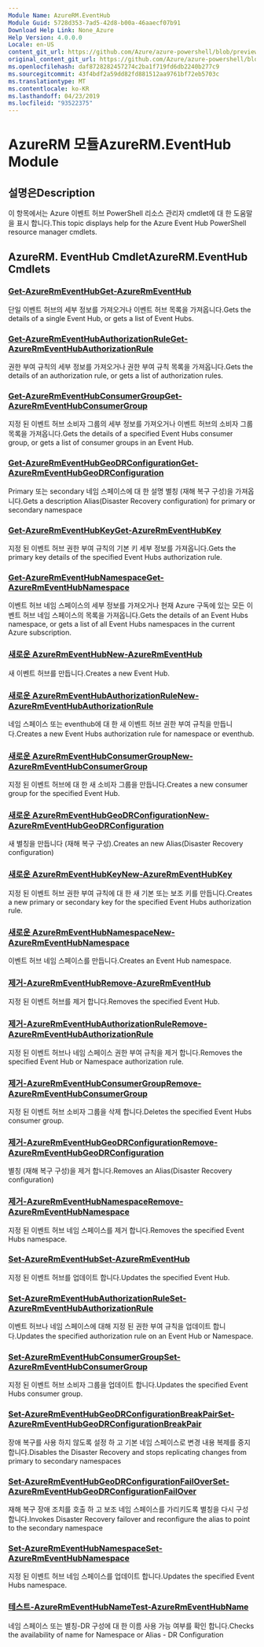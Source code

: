 ```yaml
---
Module Name: AzureRM.EventHub
Module Guid: 5728d353-7ad5-42d8-b00a-46aaecf07b91
Download Help Link: None_Azure
Help Version: 4.0.0.0
Locale: en-US
content_git_url: https://github.com/Azure/azure-powershell/blob/preview/src/ResourceManager/EventHub/Commands.EventHub/help/AzureRM.EventHub.md
original_content_git_url: https://github.com/Azure/azure-powershell/blob/preview/src/ResourceManager/EventHub/Commands.EventHub/help/AzureRM.EventHub.md
ms.openlocfilehash: daf8728282457274c2ba1f719fd6db2240b277c9
ms.sourcegitcommit: 43f4bdf2a59dd82fd881512aa9761bf72eb5703c
ms.translationtype: MT
ms.contentlocale: ko-KR
ms.lasthandoff: 04/23/2019
ms.locfileid: "93522375"
---
```

# <span data-ttu-id="b1943-101">AzureRM 모듈</span><span class="sxs-lookup"><span data-stu-id="b1943-101">AzureRM.EventHub Module</span></span>
## <span data-ttu-id="b1943-102">설명은</span><span class="sxs-lookup"><span data-stu-id="b1943-102">Description</span></span>
<span data-ttu-id="b1943-103">이 항목에서는 Azure 이벤트 허브 PowerShell 리소스 관리자 cmdlet에 대 한 도움말을 표시 합니다.</span><span class="sxs-lookup"><span data-stu-id="b1943-103">This topic displays help for the Azure Event Hub PowerShell resource manager cmdlets.</span></span>

## <span data-ttu-id="b1943-104">AzureRM. EventHub Cmdlet</span><span class="sxs-lookup"><span data-stu-id="b1943-104">AzureRM.EventHub Cmdlets</span></span>
### [<span data-ttu-id="b1943-105">Get-AzureRmEventHub</span><span class="sxs-lookup"><span data-stu-id="b1943-105">Get-AzureRmEventHub</span></span>](Get-AzureRmEventHub.md)
<span data-ttu-id="b1943-106">단일 이벤트 허브의 세부 정보를 가져오거나 이벤트 허브 목록을 가져옵니다.</span><span class="sxs-lookup"><span data-stu-id="b1943-106">Gets the details of a single Event Hub, or gets a list of Event Hubs.</span></span>

### [<span data-ttu-id="b1943-107">Get-AzureRmEventHubAuthorizationRule</span><span class="sxs-lookup"><span data-stu-id="b1943-107">Get-AzureRmEventHubAuthorizationRule</span></span>](Get-AzureRmEventHubAuthorizationRule.md)
<span data-ttu-id="b1943-108">권한 부여 규칙의 세부 정보를 가져오거나 권한 부여 규칙 목록을 가져옵니다.</span><span class="sxs-lookup"><span data-stu-id="b1943-108">Gets the details of an authorization rule, or gets a list of authorization rules.</span></span>

### [<span data-ttu-id="b1943-109">Get-AzureRmEventHubConsumerGroup</span><span class="sxs-lookup"><span data-stu-id="b1943-109">Get-AzureRmEventHubConsumerGroup</span></span>](Get-AzureRmEventHubConsumerGroup.md)
<span data-ttu-id="b1943-110">지정 된 이벤트 허브 소비자 그룹의 세부 정보를 가져오거나 이벤트 허브의 소비자 그룹 목록을 가져옵니다.</span><span class="sxs-lookup"><span data-stu-id="b1943-110">Gets the details of a specified Event Hubs consumer group, or gets a list of consumer groups in an Event Hub.</span></span>

### [<span data-ttu-id="b1943-111">Get-AzureRmEventHubGeoDRConfiguration</span><span class="sxs-lookup"><span data-stu-id="b1943-111">Get-AzureRmEventHubGeoDRConfiguration</span></span>](Get-AzureRmEventHubGeoDRConfiguration.md)
<span data-ttu-id="b1943-112">Primary 또는 secondary 네임 스페이스에 대 한 설명 별칭 (재해 복구 구성)을 가져옵니다.</span><span class="sxs-lookup"><span data-stu-id="b1943-112">Gets a description Alias(Disaster Recovery configuration) for primary or secondary namespace</span></span>

### [<span data-ttu-id="b1943-113">Get-AzureRmEventHubKey</span><span class="sxs-lookup"><span data-stu-id="b1943-113">Get-AzureRmEventHubKey</span></span>](Get-AzureRmEventHubKey.md)
<span data-ttu-id="b1943-114">지정 된 이벤트 허브 권한 부여 규칙의 기본 키 세부 정보를 가져옵니다.</span><span class="sxs-lookup"><span data-stu-id="b1943-114">Gets the primary key details of the specified Event Hubs authorization rule.</span></span>

### [<span data-ttu-id="b1943-115">Get-AzureRmEventHubNamespace</span><span class="sxs-lookup"><span data-stu-id="b1943-115">Get-AzureRmEventHubNamespace</span></span>](Get-AzureRmEventHubNamespace.md)
<span data-ttu-id="b1943-116">이벤트 허브 네임 스페이스의 세부 정보를 가져오거나 현재 Azure 구독에 있는 모든 이벤트 허브 네임 스페이스의 목록을 가져옵니다.</span><span class="sxs-lookup"><span data-stu-id="b1943-116">Gets the details of an Event Hubs namespace, or gets a list of all Event Hubs namespaces in the current Azure subscription.</span></span>

### [<span data-ttu-id="b1943-117">새로운 AzureRmEventHub</span><span class="sxs-lookup"><span data-stu-id="b1943-117">New-AzureRmEventHub</span></span>](New-AzureRmEventHub.md)
<span data-ttu-id="b1943-118">새 이벤트 허브를 만듭니다.</span><span class="sxs-lookup"><span data-stu-id="b1943-118">Creates a new Event Hub.</span></span>

### [<span data-ttu-id="b1943-119">새로운 AzureRmEventHubAuthorizationRule</span><span class="sxs-lookup"><span data-stu-id="b1943-119">New-AzureRmEventHubAuthorizationRule</span></span>](New-AzureRmEventHubAuthorizationRule.md)
<span data-ttu-id="b1943-120">네임 스페이스 또는 eventhub에 대 한 새 이벤트 허브 권한 부여 규칙을 만듭니다.</span><span class="sxs-lookup"><span data-stu-id="b1943-120">Creates a new Event Hubs authorization rule for namespace or eventhub.</span></span>

### [<span data-ttu-id="b1943-121">새로운 AzureRmEventHubConsumerGroup</span><span class="sxs-lookup"><span data-stu-id="b1943-121">New-AzureRmEventHubConsumerGroup</span></span>](New-AzureRmEventHubConsumerGroup.md)
<span data-ttu-id="b1943-122">지정 된 이벤트 허브에 대 한 새 소비자 그룹을 만듭니다.</span><span class="sxs-lookup"><span data-stu-id="b1943-122">Creates a new consumer group for the specified Event Hub.</span></span>

### [<span data-ttu-id="b1943-123">새로운 AzureRmEventHubGeoDRConfiguration</span><span class="sxs-lookup"><span data-stu-id="b1943-123">New-AzureRmEventHubGeoDRConfiguration</span></span>](New-AzureRmEventHubGeoDRConfiguration.md)
<span data-ttu-id="b1943-124">새 별칭을 만듭니다 (재해 복구 구성).</span><span class="sxs-lookup"><span data-stu-id="b1943-124">Creates an new Alias(Disaster Recovery configuration)</span></span>

### [<span data-ttu-id="b1943-125">새로운 AzureRmEventHubKey</span><span class="sxs-lookup"><span data-stu-id="b1943-125">New-AzureRmEventHubKey</span></span>](New-AzureRmEventHubKey.md)
<span data-ttu-id="b1943-126">지정 된 이벤트 허브 권한 부여 규칙에 대 한 새 기본 또는 보조 키를 만듭니다.</span><span class="sxs-lookup"><span data-stu-id="b1943-126">Creates a new primary or secondary key for the specified Event Hubs authorization rule.</span></span>

### [<span data-ttu-id="b1943-127">새로운 AzureRmEventHubNamespace</span><span class="sxs-lookup"><span data-stu-id="b1943-127">New-AzureRmEventHubNamespace</span></span>](New-AzureRmEventHubNamespace.md)
<span data-ttu-id="b1943-128">이벤트 허브 네임 스페이스를 만듭니다.</span><span class="sxs-lookup"><span data-stu-id="b1943-128">Creates an Event Hub namespace.</span></span>

### [<span data-ttu-id="b1943-129">제거-AzureRmEventHub</span><span class="sxs-lookup"><span data-stu-id="b1943-129">Remove-AzureRmEventHub</span></span>](Remove-AzureRmEventHub.md)
<span data-ttu-id="b1943-130">지정 된 이벤트 허브를 제거 합니다.</span><span class="sxs-lookup"><span data-stu-id="b1943-130">Removes the specified Event Hub.</span></span>

### [<span data-ttu-id="b1943-131">제거-AzureRmEventHubAuthorizationRule</span><span class="sxs-lookup"><span data-stu-id="b1943-131">Remove-AzureRmEventHubAuthorizationRule</span></span>](Remove-AzureRmEventHubAuthorizationRule.md)
<span data-ttu-id="b1943-132">지정 된 이벤트 허브나 네임 스페이스 권한 부여 규칙을 제거 합니다.</span><span class="sxs-lookup"><span data-stu-id="b1943-132">Removes the specified Event Hub or Namespace authorization rule.</span></span>

### [<span data-ttu-id="b1943-133">제거-AzureRmEventHubConsumerGroup</span><span class="sxs-lookup"><span data-stu-id="b1943-133">Remove-AzureRmEventHubConsumerGroup</span></span>](Remove-AzureRmEventHubConsumerGroup.md)
<span data-ttu-id="b1943-134">지정 된 이벤트 허브 소비자 그룹을 삭제 합니다.</span><span class="sxs-lookup"><span data-stu-id="b1943-134">Deletes the specified Event Hubs consumer group.</span></span>

### [<span data-ttu-id="b1943-135">제거-AzureRmEventHubGeoDRConfiguration</span><span class="sxs-lookup"><span data-stu-id="b1943-135">Remove-AzureRmEventHubGeoDRConfiguration</span></span>](Remove-AzureRmEventHubGeoDRConfiguration.md)
<span data-ttu-id="b1943-136">별칭 (재해 복구 구성)을 제거 합니다.</span><span class="sxs-lookup"><span data-stu-id="b1943-136">Removes an Alias(Disaster Recovery configuration)</span></span>

### [<span data-ttu-id="b1943-137">제거-AzureRmEventHubNamespace</span><span class="sxs-lookup"><span data-stu-id="b1943-137">Remove-AzureRmEventHubNamespace</span></span>](Remove-AzureRmEventHubNamespace.md)
<span data-ttu-id="b1943-138">지정 된 이벤트 허브 네임 스페이스를 제거 합니다.</span><span class="sxs-lookup"><span data-stu-id="b1943-138">Removes the specified Event Hubs namespace.</span></span>

### [<span data-ttu-id="b1943-139">Set-AzureRmEventHub</span><span class="sxs-lookup"><span data-stu-id="b1943-139">Set-AzureRmEventHub</span></span>](Set-AzureRmEventHub.md)
<span data-ttu-id="b1943-140">지정 된 이벤트 허브를 업데이트 합니다.</span><span class="sxs-lookup"><span data-stu-id="b1943-140">Updates the specified Event Hub.</span></span>

### [<span data-ttu-id="b1943-141">Set-AzureRmEventHubAuthorizationRule</span><span class="sxs-lookup"><span data-stu-id="b1943-141">Set-AzureRmEventHubAuthorizationRule</span></span>](Set-AzureRmEventHubAuthorizationRule.md)
<span data-ttu-id="b1943-142">이벤트 허브나 네임 스페이스에 대해 지정 된 권한 부여 규칙을 업데이트 합니다.</span><span class="sxs-lookup"><span data-stu-id="b1943-142">Updates the specified authorization rule on an Event Hub or Namespace.</span></span>

### [<span data-ttu-id="b1943-143">Set-AzureRmEventHubConsumerGroup</span><span class="sxs-lookup"><span data-stu-id="b1943-143">Set-AzureRmEventHubConsumerGroup</span></span>](Set-AzureRmEventHubConsumerGroup.md)
<span data-ttu-id="b1943-144">지정 된 이벤트 허브 소비자 그룹을 업데이트 합니다.</span><span class="sxs-lookup"><span data-stu-id="b1943-144">Updates the specified Event Hubs consumer group.</span></span>

### [<span data-ttu-id="b1943-145">Set-AzureRmEventHubGeoDRConfigurationBreakPair</span><span class="sxs-lookup"><span data-stu-id="b1943-145">Set-AzureRmEventHubGeoDRConfigurationBreakPair</span></span>](Set-AzureRmEventHubGeoDRConfigurationBreakPair.md)
<span data-ttu-id="b1943-146">장애 복구를 사용 하지 않도록 설정 하 고 기본 네임 스페이스로 변경 내용 복제를 중지 합니다.</span><span class="sxs-lookup"><span data-stu-id="b1943-146">Disables the Disaster Recovery and stops replicating changes from primary to secondary namespaces</span></span>

### [<span data-ttu-id="b1943-147">Set-AzureRmEventHubGeoDRConfigurationFailOver</span><span class="sxs-lookup"><span data-stu-id="b1943-147">Set-AzureRmEventHubGeoDRConfigurationFailOver</span></span>](Set-AzureRmEventHubGeoDRConfigurationFailOver.md)
<span data-ttu-id="b1943-148">재해 복구 장애 조치를 호출 하 고 보조 네임 스페이스를 가리키도록 별칭을 다시 구성 합니다.</span><span class="sxs-lookup"><span data-stu-id="b1943-148">Invokes Disaster Recovery failover and reconfigure the alias to point to the secondary namespace</span></span>

### [<span data-ttu-id="b1943-149">Set-AzureRmEventHubNamespace</span><span class="sxs-lookup"><span data-stu-id="b1943-149">Set-AzureRmEventHubNamespace</span></span>](Set-AzureRmEventHubNamespace.md)
<span data-ttu-id="b1943-150">지정 된 이벤트 허브 네임 스페이스를 업데이트 합니다.</span><span class="sxs-lookup"><span data-stu-id="b1943-150">Updates the specified Event Hubs namespace.</span></span>

### [<span data-ttu-id="b1943-151">테스트-AzureRmEventHubName</span><span class="sxs-lookup"><span data-stu-id="b1943-151">Test-AzureRmEventHubName</span></span>](Test-AzureRmEventHubName.md)
<span data-ttu-id="b1943-152">네임 스페이스 또는 별칭-DR 구성에 대 한 이름 사용 가능 여부를 확인 합니다.</span><span class="sxs-lookup"><span data-stu-id="b1943-152">Checks the availability of name for Namespace or Alias - DR Configuration</span></span>
